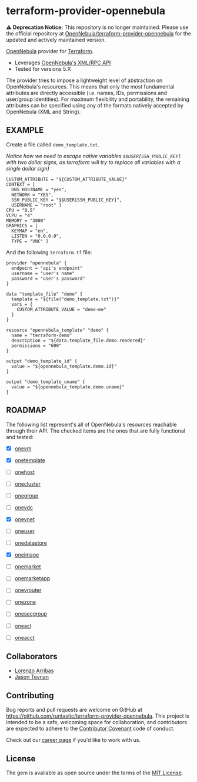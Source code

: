 # terraform-provider-opennebula

:warning: **Deprecation Notice:** This repository is no longer maintained. Please use the official repository at [OpenNebula/terraform-provider-opennebula](https://github.com/OpenNebula/terraform-provider-opennebula) for the updated and actively maintained version.

[OpenNebula](https://opennebula.org/) provider for [Terraform](https://www.terraform.io/).
 
* Leverages [OpenNebula's XML/RPC API](https://docs.opennebula.org/5.2/integration/system_interfaces/api.html) 
* Tested for versions 5.X


The provider tries to impose a lightweight level of abstraction on OpenNebula's resources. This means that only the most fundamental attributes are directly accessible (i.e. names, IDs, permissions and user/group identities). For maximum flexibility and portability, the remaining attributes can be specified using any of the formats natively accepted by OpenNebula (XML and String).



## EXAMPLE

Create a file called `demo_template.txt`.

_Notice how we need to escape native variables `$$USER[SSH_PUBLIC_KEY]` with two dollar signs, as terraform will try to replace all variables with a single dollar sign)_

```
CUSTOM_ATTRIBUTE = "${CUSTOM_ATTRIBUTE_VALUE}"
CONTEXT = [
  DNS_HOSTNAME = "yes",
  NETWORK = "YES",
  SSH_PUBLIC_KEY = "$$USER[SSH_PUBLIC_KEY]",
  USERNAME = "root" ]
CPU = "0.5"
VCPU = "4"
MEMORY = "3000"
GRAPHICS = [
  KEYMAP = "en",
  LISTEN = "0.0.0.0",
  TYPE = "VNC" ]
```

And the following `terraform.tf` file:

```
provider "opennebula" {
  endpoint = "api's endpoint"
  username = "user's name"
  password = "user's password"
}

data "template_file" "demo" {
  template = "${file("demo_template.txt")}"
  vars = {
    CUSTOM_ATTRIBUTE_VALUE = "demo-me"
  }
}

resource "opennebula_template" "demo" {
  name = "terraform-demo"
  description = "${data.template_file.demo.rendered}"
  permissions = "600"
}

output "demo_template_id" {
  value = "${opennebula_template.demo.id}"
}

output "demo_template_uname" {
  value = "${opennebula_template.demo.uname}"
}
```


## ROADMAP

The following list represent's all of OpenNebula's resources reachable through their API. The checked items are the ones that are fully functional and tested:

* [X] [onevm](https://docs.opennebula.org/5.2/integration/system_interfaces/api.html#onevm)
* [X] [onetemplate](https://docs.opennebula.org/5.2/integration/system_interfaces/api.html#onetemplate)
* [ ] [onehost](https://docs.opennebula.org/5.2/integration/system_interfaces/api.html#onehost)
* [ ] [onecluster](https://docs.opennebula.org/5.2/integration/system_interfaces/api.html#onecluster)
* [ ] [onegroup](https://docs.opennebula.org/5.2/integration/system_interfaces/api.html#onegroup)
* [ ] [onevdc](https://docs.opennebula.org/5.2/integration/system_interfaces/api.html#onevdc)
* [X] [onevnet](https://docs.opennebula.org/5.2/integration/system_interfaces/api.html#onevnet)
* [ ] [oneuser](https://docs.opennebula.org/5.2/integration/system_interfaces/api.html#oneuser)
* [ ] [onedatastore](https://docs.opennebula.org/5.2/integration/system_interfaces/api.html#onedatastore)
* [X] [oneimage](https://docs.opennebula.org/5.2/integration/system_interfaces/api.html#oneimage)
* [ ] [onemarket](https://docs.opennebula.org/5.2/integration/system_interfaces/api.html#onemarket)
* [ ] [onemarketapp](https://docs.opennebula.org/5.2/integration/system_interfaces/api.html#onemarketapp)
* [ ] [onevrouter](https://docs.opennebula.org/5.2/integration/system_interfaces/api.html#onevrouter)
* [ ] [onezone](https://docs.opennebula.org/5.2/integration/system_interfaces/api.html#onezone)
* [ ] [onesecgroup](https://docs.opennebula.org/5.2/integration/system_interfaces/api.html#onesecgroup)
* [ ] [oneacl](https://docs.opennebula.org/5.2/integration/system_interfaces/api.html#oneacl)
* [ ] [oneacct](https://docs.opennebula.org/5.2/integration/system_interfaces/api.html#oneacct)


## Collaborators

- [Lorenzo Arribas](https://github.com/larribas)
- [Jason Tevnan](https://github.com/tnosaj)

## Contributing
Bug reports and pull requests are welcome on GitHub at
https://github.com/runtastic/terraform-provider-opennebula. This project is
intended to be a safe, welcoming space for collaboration, and contributors are
expected to adhere to the
[Contributor Covenant](http://contributor-covenant.org) code of conduct.

Check out our [career page](https://www.runtastic.com/career/) if you'd like to work with us.

## License

The gem is available as open source under the terms of
the [MIT License](http://opensource.org/licenses/MIT).
